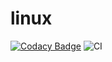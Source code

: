 # linux

[![Codacy Badge](https://api.codacy.com/project/badge/Grade/b238dede22224b77aa886af63ea655ac)](https://app.codacy.com/manual/99002437/linux?utm_source=github.com&utm_medium=referral&utm_content=99002437/linux&utm_campaign=Badge_Grade_Settings)
![CI](https://github.com/99002437/linux/workflows/CI/badge.svg)
